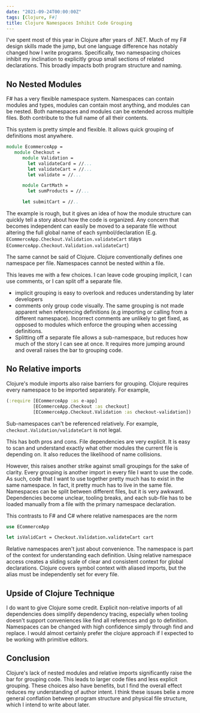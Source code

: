 ```yaml
---
date: "2021-09-24T00:00:00Z"
tags: [Clojure, F#]
title: Clojure Namespaces Inhibit Code Grouping
---
```


I've spent most of this year in Clojure after years of .NET. Much of my F# design skills made the jump, but one language difference has notably changed how I write programs. Specifically, two namespacing choices inhibit my inclination to explicitly group small sections of related declarations. This broadly impacts both program structure and naming.
<!--more-->

## No Nested Modules

F# has a very flexible namespace system. Namespaces can contain modules and types, modules can contain most anything, and modules can be nested. Both namespaces and modules can be extended across multiple files. Both contribute to the full name of all their contents.

This system is pretty simple and flexible. It allows quick grouping of definitions most anywhere.
```fsharp
module EcommerceApp = 
   module Checkout = 
      module Validation = 
        let validateCard = //...
        let validateCart = //...
        let validate = //...

      module CartMath = 
        let sumProducts = //...

      let submitCart = //..
```

The example is rough, but it gives an idea of how the module structure can quickly tell a story about how the code is organized. Any concern that becomes independent can easily be moved to a separate file without altering the full global name of each symbol/declaration (E.g. `ECommerceApp.Checkout.Validation.validateCart` stays `ECommerceApp.Checkout.Validation.validateCart`)

The same cannot be said of Clojure. Clojure conventionally defines one namespace per file. Namespaces cannot be nested within a file.

This leaves me with a few choices. I can leave code grouping implicit, I can use comments, or I can split off a separate file.
- implicit grouping is easy to overlook and reduces understanding by later developers
- comments only group code visually. The same grouping is not made apparent when referencing definitions (e.g importing or calling from a different namespace). Incorrect comments are unlikely to get fixed, as opposed to modules which enforce the grouping when accessing definitions.
- Splitting off a separate file allows a sub-namespace, but reduces how much of the story I can see at once. It requires more jumping around and overall raises the bar to grouping code.


## No Relative imports

Clojure's module imports also raise barriers for grouping. Clojure requires every namespace to be imported separately. For example,
```clojure
(:require [ECommerceApp :as e-app]
          [ECommerceApp.Checkout :as checkout]
          [ECommerceApp.Checkout.Validation :as checkout-validation])
```

Sub-namespaces can't be referenced relatively. For example, `checkout.Validation/validateCart` is not legal.

This has both pros and cons. File dependencies are very explicit. It is easy to scan and understand exactly what other modules the current file is depending on. It also reduces the likelihood of name collisions.

However, this raises another strike against small groupings for the sake of clarity. Every grouping is another import in every file I want to use the code. As such, code that I want to use together pretty much has to exist in the same namespace. In fact, it pretty much has to live in the same file. Namespaces can be split between different files, but it is very awkward. Dependencies become unclear, tooling breaks, and each sub-file has to be loaded manually from a file with the primary namespace declaration.

This contrasts to F# and C# where relative namespaces are the norm
```fsharp
use ECommerceApp

let isValidCart = Checkout.Validation.validateCart cart
```

Relative namespaces aren't just about convenience. The namespace is part of the context for understanding each definition. Using relative namespace access creates a sliding scale of clear and consistent context for global declarations. Clojure covers symbol context with aliased imports, but the alias must be independently set for every file. 

<!-- I feel like a beginner would struggle to get anything out of this article. Too much expectation they understand namespacing -->

## Upside of Clojure Technique

I do want to give Clojure some credit. Explicit non-relative imports of all dependencies does simplify dependency tracing, especially when tooling doesn't support conveniences like find all references and go to definition. Namespaces can be changed with high confidence simply through find and replace. I would almost certainly prefer the clojure approach if I expected to be working with primitive editors.

## Conclusion

Clojure's lack of nested modules and relative imports significantly raise the bar for grouping code. This leads to larger code files and less explicit grouping. 
These choices also have benefits, but I find the overall effect reduces my understanding of author intent. I think these issues belie a more general conflation between program structure and physical file structure, which I intend to write about later.


